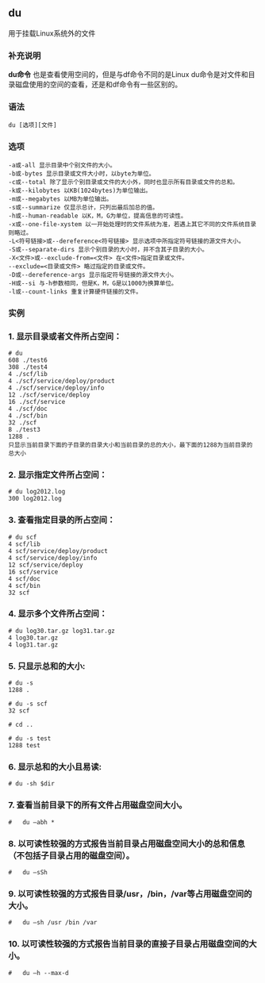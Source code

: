 ## du ##

用于挂载Linux系统外的文件

### 补充说明 ###


**du命令** 也是查看使用空间的，但是与df命令不同的是Linux du命令是对文件和目录磁盘使用的空间的查看，还是和df命令有一些区别的。

###  语法

	du [选项][文件]

###  选项

	-a或-all 显示目录中个别文件的大小。
	-b或-bytes 显示目录或文件大小时，以byte为单位。
	-c或--total 除了显示个别目录或文件的大小外，同时也显示所有目录或文件的总和。
	-k或--kilobytes 以KB(1024bytes)为单位输出。
	-m或--megabytes 以MB为单位输出。
	-s或--summarize 仅显示总计，只列出最后加总的值。
	-h或--human-readable 以K，M，G为单位，提高信息的可读性。
	-x或--one-file-xystem 以一开始处理时的文件系统为准，若遇上其它不同的文件系统目录则略过。
	-L<符号链接>或--dereference<符号链接> 显示选项中所指定符号链接的源文件大小。
	-S或--separate-dirs 显示个别目录的大小时，并不含其子目录的大小。
	-X<文件>或--exclude-from=<文件> 在<文件>指定目录或文件。
	--exclude=<目录或文件> 略过指定的目录或文件。
	-D或--dereference-args 显示指定符号链接的源文件大小。
	-H或--si 与-h参数相同，但是K，M，G是以1000为换算单位。
	-l或--count-links 重复计算硬件链接的文件。


###  实例

### 1. 显示目录或者文件所占空间：


	# du
	608 ./test6
	308 ./test4
	4 ./scf/lib
	4 ./scf/service/deploy/product
	4 ./scf/service/deploy/info
	12 ./scf/service/deploy
	16 ./scf/service
	4 ./scf/doc
	4 ./scf/bin
	32 ./scf
	8 ./test3
	1288 .
	只显示当前目录下面的子目录的目录大小和当前目录的总的大小，最下面的1288为当前目录的总大小

### 2. 显示指定文件所占空间：

	# du log2012.log
	300 log2012.log

### 3. 查看指定目录的所占空间：

	# du scf
	4 scf/lib
	4 scf/service/deploy/product
	4 scf/service/deploy/info
	12 scf/service/deploy
	16 scf/service
	4 scf/doc
	4 scf/bin
	32 scf

### 4. 显示多个文件所占空间：

	# du log30.tar.gz log31.tar.gz
	4 log30.tar.gz
	4 log31.tar.gz

### 5. 只显示总和的大小:

	# du -s
	1288 .

	# du -s scf
	32 scf

	# cd ..

	# du -s test
	1288 test

### 6. 显示总和的大小且易读:

	# du -sh $dir

### 7. 	查看当前目录下的所有文件占用磁盘空间大小。
	#	du –abh *

### 8. 以可读性较强的方式报告当前目录占用磁盘空间大小的总和信息（不包括子目录占用的磁盘空间）。
	#	du –sSh

### 9. 	以可读性较强的方式报告目录/usr，/bin，/var等占用磁盘空间的大小。
	#	du –sh /usr /bin /var

### 10. 以可读性较强的方式报告当前目录的直接子目录占用磁盘空间的大小。	
	#	du –h --max-d
